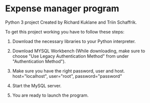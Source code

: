 # Expense manager program
Python 3 project
Created by Richard Kuklane and Triin Schaffrik.

To get this project working you have to follow these steps:
  1. Download the necessary libraries to your Python interpreter.
  
  2. Download MYSQL Workbench (While downloading, make sure to choose "Use Legacy Authentication Method" from under "Authentication Method").
  
  3. Make sure you have the right password, user and host.
    host="localhost",
    user="root",
    password="password"

  4. Start the MySQL server.
  
  5. You are ready to launch the program.
  
